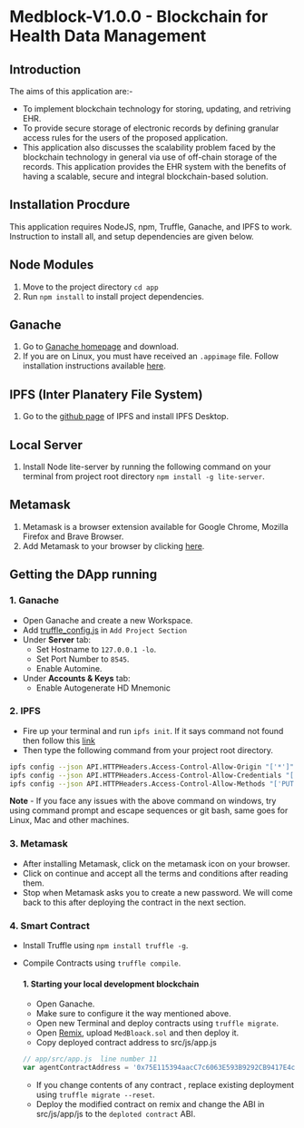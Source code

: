 # Medblock-V1.0.0 - Blockchain for Health Data Management

## Introduction

The aims of this application are:-
- To implement blockchain technology for storing, updating, and retriving EHR.
- To provide secure storage of electronic records by defining granular access rules for the users of the proposed application. 
- This application also discusses the scalability problem faced by the blockchain technology in general via use of off-chain storage of the records. This application provides the EHR system with the benefits of having a scalable, secure and integral blockchain-based solution.


## Installation Procdure

This application requires NodeJS, npm, Truffle, Ganache, and IPFS to work. Instruction to install all, and setup dependencies are given below.

## Node Modules

1. Move to the project directory `cd app`
2. Run `npm install` to install project dependencies.

## Ganache

1. Go to [Ganache homepage](https://truffleframework.com/ganache) and download.
2. If you are on Linux, you must have received an `.appimage` file. Follow installation instructions available [here](https://itsfoss.com/use-appimage-linux/).

## IPFS (Inter Planatery File System)

1. Go to the [github page](https://github.com/ipfs/ipfs-desktop) of IPFS and install IPFS Desktop.

## Local Server

1. Install Node lite-server by running the following command on your terminal from project root directory `npm install -g lite-server`.

## Metamask

1. Metamask is a browser extension available for Google Chrome, Mozilla Firefox and Brave Browser.
2. Add Metamask to your browser by clicking [here](http://metamask.io/).

## Getting the DApp running

### 1. Ganache
* Open Ganache and create a new Workspace.
* Add [truffle_config.js](https://github.com/GiteshPande/Medblock-V1.0.0/blob/main/app/truffle-config.js) in `Add Project Section`
* Under **Server** tab:
  - Set Hostname to `127.0.0.1 -lo`.
  - Set Port Number to `8545`.
  - Enable Automine.
* Under **Accounts & Keys** tab:
  - Enable Autogenerate HD Mnemonic

### 2. IPFS
* Fire up your terminal and run `ipfs init`. If it says command not found then follow this [link](https://docs.ipfs.tech/install/command-line/#linux)
* Then type the following command from your project root directory.
```bash
ipfs config --json API.HTTPHeaders.Access-Control-Allow-Origin "['*']"
ipfs config --json API.HTTPHeaders.Access-Control-Allow-Credentials "['true']"
ipfs config --json API.HTTPHeaders.Access-Control-Allow-Methods "['PUT', 'POST', 'GET']"
```
**Note** - If you face any issues with the above command on windows, try using command prompt and escape sequences or git bash, same goes for Linux, Mac and other machines.

### 3. Metamask
- After installing Metamask, click on the metamask icon on your browser.
- Click on continue and accept all the terms and conditions after reading them.
- Stop when Metamask asks you to create a new password. We will come back to this after deploying the contract in the next section.

### 4. Smart Contract
- Install Truffle using `npm install truffle -g`.
- Compile Contracts using `truffle compile`.

  #### 1. Starting your local development blockchain
    - Open Ganache.
    - Make sure to configure it the way mentioned above.
    - Open new Terminal and deploy contracts using `truffle migrate`.
    - Open [Remix](https://remix.ethereum.org/), upload `MedBloack.sol` and then deploy it.
    - Copy deployed contract address to src/js/app.js
    ```js
    // app/src/app.js  line number 11
    var agentContractAddress = '0x75E115394aacC7c6063E593B9292CB9417E4cbeC';
    ```
    - If you change contents of any contract , replace existing deployment using `truffle migrate --reset`.
    - Deploy the modified contract on remix and change the ABI in src/js/app/js to the `deploted contract` ABI.
